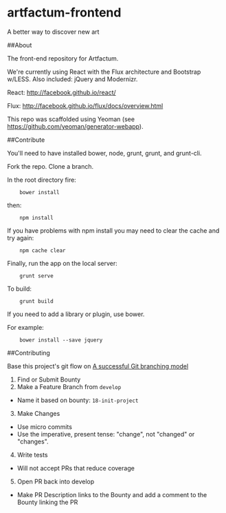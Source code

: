 artfactum-frontend
================== 
A better way to discover new art

##About

The front-end repository for Artfactum.

We're currently using React with the Flux architecture and Bootstrap w/LESS. Also included: jQuery and Modernizr.

React: http://facebook.github.io/react/

Flux: http://facebook.github.io/flux/docs/overview.html

This repo was scaffolded using Yeoman (see https://github.com/yeoman/generator-webapp).

##Contribute

You'll need to have installed bower, node, grunt, grunt, and grunt-cli.

Fork the repo. Clone a branch.

In the root directory fire:

        bower install


then:

        npm install


If you have problems with npm install you may need to clear the cache and try again:

        npm cache clear


Finally, run the app on the local server:

        grunt serve

To build:

        grunt build
  
If you need to add a library or plugin, use bower.

For example:

        bower install --save jquery

##Contributing

Base this project's git flow on [A successful Git branching model](http://nvie.com/posts/a-successful-git-branching-model/)

1. Find or Submit Bounty
2. Make a Feature Branch from `develop`
  - Name it based on bounty: `18-init-project`
3. Make Changes
  - Use micro commits
  - Use the imperative, present tense: "change", not "changed" or "changes".
4. Write tests
  - Will not accept PRs that reduce coverage
5. Open PR back into develop
  - Make PR Description links to the Bounty and add a comment to the Bounty linking the PR



